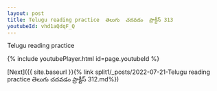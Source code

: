 ```yaml
---
layout: post
title: Telugu reading practice  తెలుగు  చదవడం  ప్రాక్టీస్ 313
youtubeId: vhd1aQdqF_Q
---
```

 
 
Telugu reading practice
 
 
 
 
 


{% include youtubePlayer.html id=page.youtubeId %}
 
[Next]({{ site.baseurl }}{% link  split1/_posts/2022-07-21-Telugu reading practice  తెలుగు  చదవడం  ప్రాక్టీస్ 312.md%})
 
